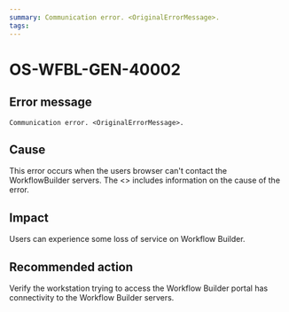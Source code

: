 ```yaml
---
summary: Communication error. <OriginalErrorMessage>.
tags:
---
```


# OS-WFBL-GEN-40002

## Error message

`Communication error. <OriginalErrorMessage>.`

## Cause

This error occurs when the users browser can't contact the WorkflowBuilder servers.
The &lt;<OriginalErrorMessage>&gt; includes information on the cause of the error.

## Impact

Users can experience some loss of service on Workflow Builder.

## Recommended action

Verify the workstation trying to access the Workflow Builder portal has connectivity to the Workflow Builder servers.
